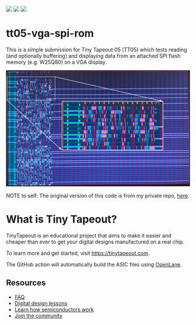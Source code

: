 ![](../../workflows/gds/badge.svg) ![](../../workflows/docs/badge.svg) ![](../../workflows/wokwi_test/badge.svg)

# tt05-vga-spi-rom

This is a simple submission for Tiny Tapeout 05 (TT05) which tests reading (and optionally buffering) and displaying data from an attached SPI flash memory (e.g. W25Q80) on a VGA display.

![VGA display showing SPI flash ROM contents](./doc/vga_spi_rom-display.jpg)

NOTE to self: The original version of this code is from my private repo, [here](https://github.com/algofoogle/sandpit/tree/master/fpga/vga_spi_rom).


# What is Tiny Tapeout?

TinyTapeout is an educational project that aims to make it easier and cheaper than ever to get your digital designs manufactured on a real chip.

To learn more and get started, visit https://tinytapeout.com.

The GitHub action will automatically build the ASIC files using [OpenLane](https://www.zerotoasiccourse.com/terminology/openlane/).


## Resources

- [FAQ](https://tinytapeout.com/faq/)
- [Digital design lessons](https://tinytapeout.com/digital_design/)
- [Learn how semiconductors work](https://tinytapeout.com/siliwiz/)
- [Join the community](https://discord.gg/rPK2nSjxy8)

